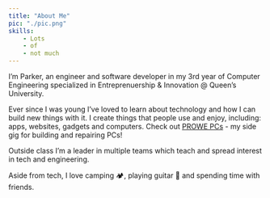 ```yaml
---
title: "About Me"
pic: "./pic.png"
skills:
    - Lots
    - of
    - not much
---
```


I’m Parker, an engineer and software developer in my 3rd year of Computer Engineering specialized in Entreprenuership & Innovation @ Queen’s University.

Ever since I was young I’ve loved to learn about technology and how I can build new things with it. I create things that people use and enjoy, including: apps, websites, gadgets and computers. Check out [PROWE PCs](https://pc.prowe.ca/) - my side gig for building and repairing PCs!

Outside class I’m a leader in multiple teams which teach and spread interest in tech and engineering.

Aside from tech, I love camping 🏕, playing guitar 🎸 and spending time with friends.
